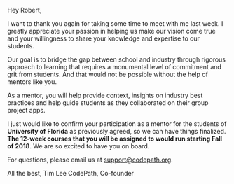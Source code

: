 

Hey Robert,


I want to thank you again for taking some time to meet with me last week. I greatly appreciate your passion in helping us make our vision come true and your willingness to share your knowledge and expertise to our students.

Our goal is to bridge the gap between school and industry through rigorous approach to learning that requires a monumental level of commitment and grit from students. And that would not be possible without the help of mentors like you.

As a mentor, you will help provide context, insights on industry best practices and help guide students as they collaborated on their group project apps.

I just would like to confirm your participation as a mentor for the students of **University of Florida** as previously agreed, so we can have things finalized.  **The 12-week courses that you will be assigned to would run starting Fall of 2018**. We are so excited to have you on board.

For questions, please email us at [support@codepath.org](mailto:support@codepath.org).

All the best,
Tim Lee
CodePath, Co-founder


